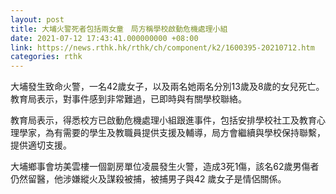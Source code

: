 ```yaml
---
layout: post
title: 大埔火警死者包括兩女童　局方稱學校啟動危機處理小組
date: 2021-07-12 17:43:41.000000000 +08:00
link: https://news.rthk.hk/rthk/ch/component/k2/1600395-20210712.htm
categories: rthk
---
```


大埔發生致命火警，一名42歲女子，以及兩名她兩名分別13歲及8歲的女兒死亡。教育局表示，對事件感到非常難過，已即時與有關學校聯絡。

教育局表示，得悉校方已啟動危機處理小組跟進事件，包括安排學校社工及教育心理學家，為有需要的學生及教職員提供支援及輔導，局方會繼續與學校保持聯繫，提供適切支援。

大埔鄉事會坊美雲樓一個劏房單位凌晨發生火警，造成3死1傷，該名62歲男傷者仍然留醫，他涉嫌縱火及謀殺被捕，被捕男子與42 歲女子是情侶關係。
